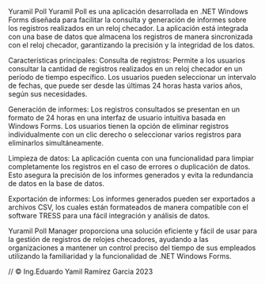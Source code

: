 Yuramil Poll 
Yuramil Poll es una aplicación desarrollada en .NET Windows Forms diseñada para facilitar la consulta y generación de informes 
sobre los registros realizados en un reloj checador. La aplicación está integrada con una base de datos que almacena los registros de manera sincronizada 
con el reloj checador, garantizando la precisión y la integridad de los datos.

Características principales:
Consulta de registros: 
Permite a los usuarios consultar la cantidad de registros realizados en un reloj checador en un período de tiempo específico. 
Los usuarios pueden seleccionar un intervalo de fechas, que puede ser desde las últimas 24 horas hasta varios años, según sus necesidades.

Generación de informes: 
Los registros consultados se presentan en un formato de 24 horas en una interfaz de usuario intuitiva basada en Windows Forms. 
Los usuarios tienen la opción de eliminar registros individualmente con un clic derecho o seleccionar varios registros para eliminarlos simultáneamente.

Limpieza de datos: 
La aplicación cuenta con una funcionalidad para limpiar completamente los registros en el caso de errores o duplicación de datos. 
Esto asegura la precisión de los informes generados y evita la redundancia de datos en la base de datos.

Exportación de informes: 
Los informes generados pueden ser exportados a archivos CSV, los cuales están formateados de manera compatible 
con el software TRESS para una fácil integración y análisis de datos.

Yuramil Poll Manager proporciona una solución eficiente y fácil de usar para la gestión de registros de relojes checadores, 
ayudando a las organizaciones a mantener un control preciso del tiempo de sus empleados utilizando la familiaridad y la funcionalidad de .NET Windows Forms.

 //   © Ing.Eduardo Yamil Ramírez Garcia 2023
